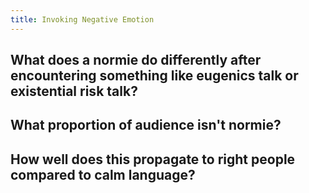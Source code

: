 ```yaml
---
title: Invoking Negative Emotion
---
```


## What does a normie do differently after encountering something like eugenics talk or existential risk talk?

## What proportion of audience isn't normie?

## How well does this propagate to right people compared to calm language?

## 
